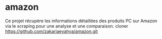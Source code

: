 # amazon
Ce projet récupère les informations détaillées des produits PC sur Amazon via le scraping pour une analyse et une comparaison.
 cloner https://github.com/zakariaeyahya/amazon.git